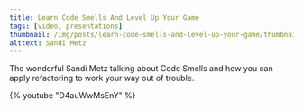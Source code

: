 ```yaml
---
title: Learn Code Smells And Level Up Your Game
tags: [video, presentations]
thumbnail: /img/posts/learn-code-smells-and-level-up-your-game/thumbnail-420x255.png
alttext: Sandi Metz
---
```


The wonderful Sandi Metz talking about Code Smells and how you can apply refactoring to work your way out of trouble.

{% youtube "D4auWwMsEnY" %}
